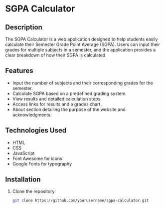 # SGPA Calculator

## Description
The SGPA Calculator is a web application designed to help students easily calculate their Semester Grade Point Average (SGPA). Users can input their grades for multiple subjects in a semester, and the application provides a clear breakdown of how their SGPA is calculated.

## Features
- Input the number of subjects and their corresponding grades for the semester.
- Calculate SGPA based on a predefined grading system.
- View results and detailed calculation steps.
- Access links for results and a grades chart.
- About section detailing the purpose of the website and acknowledgments.

## Technologies Used
- HTML
- CSS
- JavaScript
- Font Awesome for icons
- Google Fonts for typography

## Installation
1. Clone the repository:
   ```bash
   git clone https://github.com/yourusername/sgpa-calculator.git
